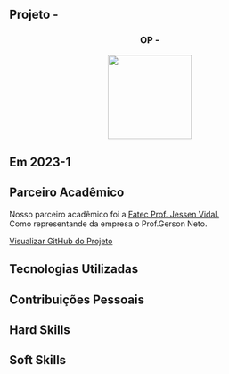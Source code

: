 ## Projeto - 

<div align=center>
 <h3>OP - </h3>
  <img src="" width=150 alt="" />
 </div>

## Em 2023-1


## Parceiro Acadêmico
Nosso parceiro acadêmico foi a <a href="https://fatecsjc-prd.azurewebsites.net/">Fatec Prof. Jessen Vidal.</a><br>
Como representande da empresa o Prof.Gerson Neto.

[Visualizar GitHub do Projeto](https://github.com/Jonathan-Assis/API-5-OP-2022-2.git)

## Tecnologias Utilizadas



## Contribuições Pessoais

## Hard Skills



## Soft Skills
